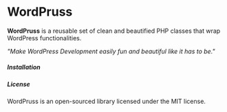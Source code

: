 WordPruss
=======
**WordPruss** is a reusable set of clean and beautified PHP classes that wrap WordPress functionalities.



*"Make WordPress Development easily fun and beautiful like it has to be."*

##### Installation


##### License
WordPruss is an open-sourced library licensed under the MIT license.